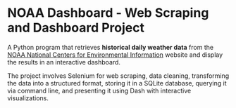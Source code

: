 # NOAA Dashboard - Web Scraping and Dashboard Project

A Python program that retrieves **historical daily weather data** from the [NOAA National Centers for Environmental Information](https://www.ncei.noaa.gov/access/search/data-search/daily-summaries) website and display the results in an interactive dashboard.

The project involves Selenium for web scraping, data cleaning, transforming the data into a structured format, storing it in a SQLite database, querying it via command line, and presenting it using Dash with interactive visualizations.
